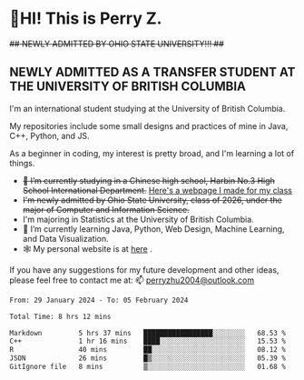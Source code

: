 # 🌄HI! This is Perry Z. <br> #
<s>## NEWLY ADMITTED BY OHIO STATE UNIVERSITY!!! ##</s>
## NEWLY ADMITTED AS A TRANSFER STUDENT AT THE UNIVERSITY OF BRITISH COLUMBIA ##
I'm an international student studying at the University of British Columbia. <br>

My repositories include some small designs and practices of mine in Java, C++, Python, and JS. <br>

As a beginner in coding, my interest is pretty broad, and I'm learning a lot of things. <br>
- <s>🔭 I’m currently studying in a Chinese high school, Harbin No.3 High School International Department.</s> [Here's a webpage I made for my class](https://perry2004.github.io/weirdos/)
- <s> I'm newly admitted by Ohio State University, class of 2026, under the major of Computer and Information Science. </s>
- I'm majoring in Statistics at the University of British Columbia. 
- 🌱 I’m currently learning Java, Python, Web Design, Machine Learning, and Data Visualization. 
- 🕸️ My personal website is at <a href="https://zhu-yp.cn">here</a> .  

If you have any suggestions for my future development and other ideas, please feel free to contact me at: 📫 [perryzhu2004@outlook.com](mailto:perryzhu2004@outlook.com)

<!--START_SECTION:waka-->

```txt
From: 29 January 2024 - To: 05 February 2024

Total Time: 8 hrs 12 mins

Markdown         5 hrs 37 mins   █████████████████░░░░░░░░   68.53 %
C++              1 hr 16 mins    ████░░░░░░░░░░░░░░░░░░░░░   15.53 %
R                40 mins         ██░░░░░░░░░░░░░░░░░░░░░░░   08.12 %
JSON             26 mins         █▒░░░░░░░░░░░░░░░░░░░░░░░   05.39 %
GitIgnore file   8 mins          ▒░░░░░░░░░░░░░░░░░░░░░░░░   01.68 %
```

<!--END_SECTION:waka-->

